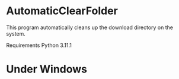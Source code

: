 AutomaticClearFolder 
=========================
This program automatically cleans up the download directory on the system.

Requirements
Python 3.11.1 
 
 
 Under Windows 
 ===============
